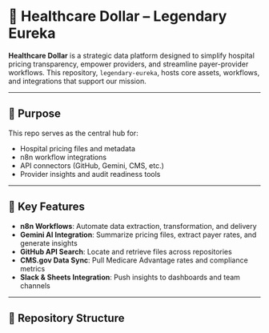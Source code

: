# 🏥 Healthcare Dollar – Legendary Eureka

**Healthcare Dollar** is a strategic data platform designed to simplify hospital pricing transparency, empower providers, and streamline payer-provider workflows. This repository, `legendary-eureka`, hosts core assets, workflows, and integrations that support our mission.

---

## 🚀 Purpose

This repo serves as the central hub for:
- Hospital pricing files and metadata
- n8n workflow integrations
- API connectors (GitHub, Gemini, CMS, etc.)
- Provider insights and audit readiness tools

---

## 🔧 Key Features

- **n8n Workflows**: Automate data extraction, transformation, and delivery
- **Gemini AI Integration**: Summarize pricing files, extract payer rates, and generate insights
- **GitHub API Search**: Locate and retrieve files across repositories
- **CMS.gov Data Sync**: Pull Medicare Advantage rates and compliance metrics
- **Slack & Sheets Integration**: Push insights to dashboards and team channels

---

## 📁 Repository Structure
